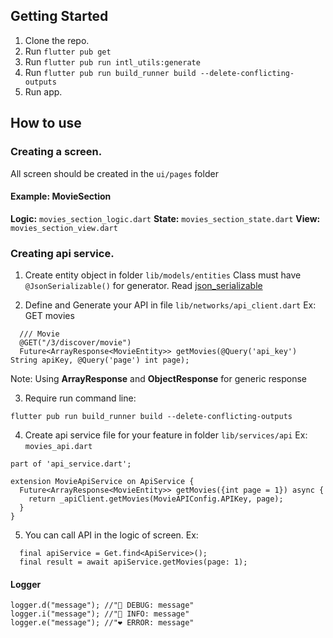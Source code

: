 ## Getting Started
1. Clone the repo.
2. Run `flutter pub get`
3. Run `flutter pub run intl_utils:generate`
4. Run `flutter pub run build_runner build --delete-conflicting-outputs`
5. Run app.


## How to use
### Creating a screen.
All screen should be created in the `ui/pages` folder
#### Example: MovieSection
**Logic:** `movies_section_logic.dart`
**State:** `movies_section_state.dart`
**View:** `movies_section_view.dart`

### Creating api service.
1. Create entity object in folder `lib/models/entities`
Class must have `@JsonSerializable()` for generator. Read [json_serializable](https://pub.dev/packages/json_serializable)

2. Define and Generate your API in file `lib/networks/api_client.dart`
Ex: GET movies
```java=
  /// Movie
  @GET("/3/discover/movie")
  Future<ArrayResponse<MovieEntity>> getMovies(@Query('api_key') String apiKey, @Query('page') int page);
```
Note: Using **ArrayResponse** and **ObjectResponse** for generic response

3. Require run command line: 
```
flutter pub run build_runner build --delete-conflicting-outputs
```

4. Create api service file for your feature in folder `lib/services/api` 
Ex: `movies_api.dart`
```java=
part of 'api_service.dart';

extension MovieApiService on ApiService {
  Future<ArrayResponse<MovieEntity>> getMovies({int page = 1}) async {
    return _apiClient.getMovies(MovieAPIConfig.APIKey, page);
  }
}
```
5. You can call API in the logic of screen.
Ex:
```java=
  final apiService = Get.find<ApiService>();
  final result = await apiService.getMovies(page: 1);
```



#### Logger
```java=
logger.d("message"); //"💙 DEBUG: message"
logger.i("message"); //"💚 INFO: message"
logger.e("message"); //"❤️ ERROR: message"
```
